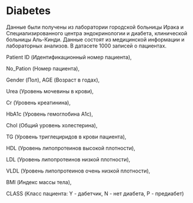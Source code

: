 # Diabetes
Данные  были получены из лаборатории городской больницы Ирака и Специализированного центра эндокринологии и диабета, клинической больницы Аль-Кинди. Данные состоят из медицинской информации и лабораторных анализов. В датасете 1000 записей о пациентах.

Patient ID (Идентификационный номер пациента), 

No_Pation (Номер пациента), 

Gender (Пол), AGE (Возраст в годах), 

Urea (Уровень мочевины в крови), 

Cr (Уровень креатинина), 

HbA1c (Уровень гемоглобина A1c), 

Chol (Общий уровень холестерина), 

TG (Уровень триглециридов в крови пациента), 

HDL (Уровень липопротеинов высокой плотности), 

LDL (Уровень липопротеинов низкой плотности), 

VLDL (Уровень липопротеинов очень низкой плотности), 

BMI (Индекс массы тела), 

CLASS (Класс пациента: Y - дабетчик, N - нет диабета, P - предиабет)
